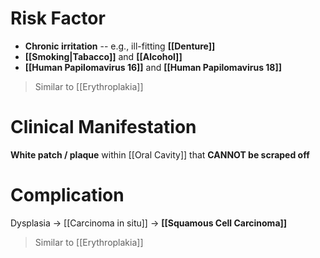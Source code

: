 # Risk Factor
- **Chronic irritation** -- e.g., ill-fitting **[[Denture]]**
- **[[Smoking|Tabacco]]** and **[[Alcohol]]**
- **[[Human Papilomavirus 16]]** and **[[Human Papilomavirus 18]]** 
> Similar to [[Erythroplakia]]

# Clinical Manifestation
**White patch / plaque** within [[Oral Cavity]] that **CANNOT be scraped off**

# Complication
Dysplasia -> [[Carcinoma in situ]] -> **[[Squamous Cell Carcinoma]]**
> Similar to [[Erythroplakia]]